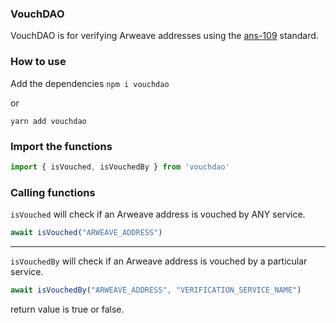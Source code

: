 ### VouchDAO

VouchDAO is for verifying Arweave addresses using the <a href="https://github.com/ArweaveTeam/arweave-standards/blob/ans-109/ans/ANS-109.md">ans-109</a> standard.

### How to use
Add the dependencies
`npm i vouchdao`

or

`yarn add vouchdao`

### Import the functions

```js
import { isVouched, isVouchedBy } from 'vouchdao'
```

### Calling functions

`isVouched` will check if an Arweave address is vouched by ANY service.

```js
await isVouched("ARWEAVE_ADDRESS")
```
<hr/>

`isVouchedBy` will check if an Arweave address is vouched by a particular service.

```js
await isVouchedBy("ARWEAVE_ADDRESS", "VERIFICATION_SERVICE_NAME")
```

return value is true or false.
